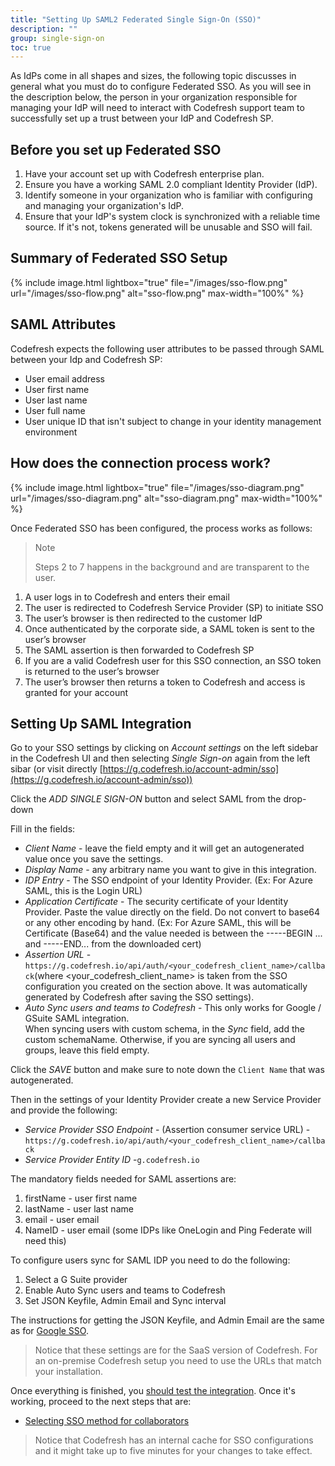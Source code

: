 ```yaml
---
title: "Setting Up SAML2 Federated Single Sign-On (SSO)"
description: ""
group: single-sign-on
toc: true
---
```


As IdPs come in all shapes and sizes, the following topic discusses in general what you must do to configure Federated SSO. As you will see in the description below, the person in your organization responsible for managing your IdP will need to interact with Codefresh support team to successfully set up a trust between your IdP and Codefresh SP.

## Before you set up Federated SSO

  1. Have your account set up with Codefresh enterprise plan.
  2. Ensure you have a working SAML 2.0 compliant Identity Provider (IdP).
  3. Identify someone in your organization who is familiar with configuring and managing your organization's IdP.
  4. Ensure that your IdP's system clock is synchronized with a reliable time source. If it's not, tokens generated will be unusable and SSO will fail.

## Summary of Federated SSO Setup

{% include image.html
  lightbox="true"
  file="/images/sso-flow.png"
  url="/images/sso-flow.png"
  alt="sso-flow.png"
  max-width="100%"
%}

## SAML Attributes

Codefresh expects the following user attributes to be passed through SAML between your Idp and Codefresh SP:

- User email address
- User first name
- User last name
- User full name
- User unique ID that isn't subject to change in your identity management environment

## How does the connection process work?

{% include image.html
lightbox="true"
file="/images/sso-diagram.png"
url="/images/sso-diagram.png"
alt="sso-diagram.png"
max-width="100%"
%}

Once Federated SSO has been configured, the process works as follows:

> Note
>
> Steps 2 to 7 happens in the background and are transparent to the user.

1. A user logs in to Codefresh and enters their email
2. The user is redirected to Codefresh Service Provider (SP) to initiate SSO
3. The user’s browser is then redirected to the customer IdP
4. Once authenticated by the corporate side, a SAML token is sent to the user’s browser
5. The SAML assertion is then forwarded to Codefresh SP
6. If you are a valid Codefresh user for this SSO connection, an SSO token is returned to the user’s browser
7. The user’s browser then returns a token to Codefresh and access is granted for your account

## Setting Up SAML Integration

Go to your SSO settings by clicking on *Account settings* on the left sidebar in the Codefresh UI and then selecting *Single Sign-on* again from the left sibar (or visit directly [https://g.codefresh.io/account-admin/sso](https://g.codefresh.io/account-admin/sso))

Click the *ADD SINGLE SIGN-ON* button and select SAML from the drop-down

Fill in the fields:

- *Client Name* - leave the field empty and it will get an autogenerated value once you save the settings.
- *Display Name* - any arbitrary name you want to give in this integration.
- *IDP Entry* - The SSO endpoint of your Identity Provider. (Ex: For Azure SAML, this is the Login URL)
- *Application Certificate* - The security certificate of your Identity Provider. Paste the value directly on the field. Do not convert to base64 or any other encoding by hand. (Ex: For Azure SAML, this will be Certificate (Base64) and the value needed is between the -----BEGIN ... and -----END... from the downloaded cert)
- *Assertion URL* - `https://g.codefresh.io/api/auth/<your_codefresh_client_name>/callback​` (where ​<your_codefresh_client_name>​ is taken from the SSO configuration you created on the section above. It was automatically generated by Codefresh after saving the SSO settings).
- *Auto Sync users and teams to Codefresh* - This only works for Google / GSuite SAML integration.  
  When syncing users with custom schema, in the *Sync* field, add the custom schemaName. Otherwise, if you are syncing all users and groups, leave this field empty.
  
Click the *SAVE* button and make sure to note down the `Client Name` that was autogenerated.

Then in the settings of your Identity Provider create a new Service Provider and provide the following:

- *Service Provider SSO Endpoint* - (Assertion consumer service URL) - `https://g.codefresh.io/api/auth/<your_codefresh_client_name>/callback`
- *Service Provider Entity ID* -  ​`g.codefresh.io`

The mandatory fields needed for SAML assertions are:

1. firstName - user first name
1. lastName - user last name
1. email - user email
1. NameID - user email (some IDPs like OneLogin and Ping Federate will need this)

To configure users sync for SAML IDP you need to do the following:

1. Select a G Suite provider
1. Enable Auto Sync users and teams to Codefresh
1. Set JSON Keyfile, Admin Email and Sync interval

The instructions for getting the JSON Keyfile, and Admin Email are the same as for [Google SSO](https://codefresh.io/docs/docs/administration/single-sign-on/sso-google/#synchronize-teams-with-the-codefresh-cli).

>Notice that these settings are for the SaaS version of Codefresh. For an on-premise Codefresh setup you need to use the URLs that match your installation.

Once everything is finished, you [should test the integration]({{site.baseurl}}/docs/administration/single-sign-on/sso-setup-oauth2/#testing-your-identity-provider). Once it's working, proceed to the next steps that are:

- [Selecting SSO method for collaborators]({{site.baseurl}}/docs/administration/single-sign-on/sso-setup-oauth2/#selecting-sso-method-for-collaborators)

> Notice that Codefresh has an internal cache for SSO configurations and it might take up to five minutes for your changes to take effect.
